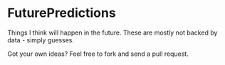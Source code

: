 # FuturePredictions
Things I think will happen in the future.   These are mostly not backed by data - simply guesses.

Got your own ideas?   Feel free to fork and send a pull request.
